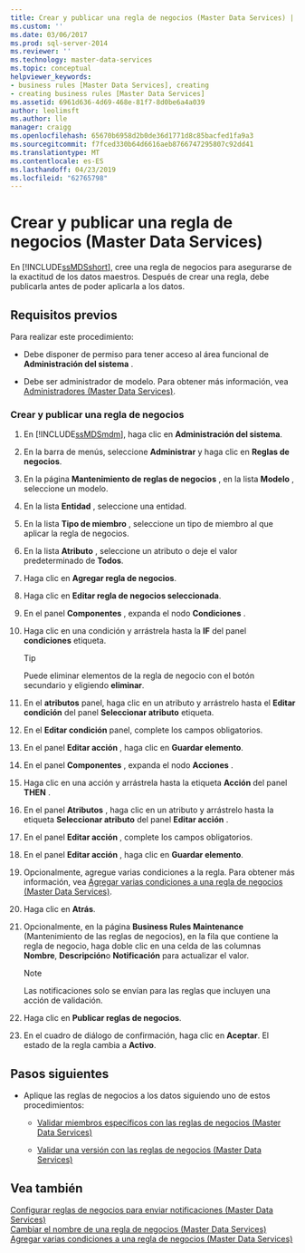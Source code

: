 ```yaml
---
title: Crear y publicar una regla de negocios (Master Data Services) | Microsoft Docs
ms.custom: ''
ms.date: 03/06/2017
ms.prod: sql-server-2014
ms.reviewer: ''
ms.technology: master-data-services
ms.topic: conceptual
helpviewer_keywords:
- business rules [Master Data Services], creating
- creating business rules [Master Data Services]
ms.assetid: 6961d636-4d69-468e-81f7-8d0be6a4a039
author: leolimsft
ms.author: lle
manager: craigg
ms.openlocfilehash: 65670b6958d2b0de36d1771d8c85bacfed1fa9a3
ms.sourcegitcommit: f7fced330b64d6616aeb8766747295807c92dd41
ms.translationtype: MT
ms.contentlocale: es-ES
ms.lasthandoff: 04/23/2019
ms.locfileid: "62765798"
---
```

# <a name="create-and-publish-a-business-rule-master-data-services"></a>Crear y publicar una regla de negocios (Master Data Services)
  En [!INCLUDE[ssMDSshort](../includes/ssmdsshort-md.md)], cree una regla de negocios para asegurarse de la exactitud de los datos maestros. Después de crear una regla, debe publicarla antes de poder aplicarla a los datos.  
  
## <a name="prerequisites"></a>Requisitos previos  
 Para realizar este procedimiento:  
  
-   Debe disponer de permiso para tener acceso al área funcional de **Administración del sistema** .  
  
-   Debe ser administrador de modelo. Para obtener más información, vea [Administradores &#40;Master Data Services&#41;](administrators-master-data-services.md).  
  
### <a name="to-create-and-publish-a-business-rule"></a>Crear y publicar una regla de negocios  
  
1.  En [!INCLUDE[ssMDSmdm](../includes/ssmdsmdm-md.md)], haga clic en **Administración del sistema**.  
  
2.  En la barra de menús, seleccione **Administrar** y haga clic en **Reglas de negocios**.  
  
3.  En la página **Mantenimiento de reglas de negocios** , en la lista **Modelo** , seleccione un modelo.  
  
4.  En la lista **Entidad** , seleccione una entidad.  
  
5.  En la lista **Tipo de miembro** , seleccione un tipo de miembro al que aplicar la regla de negocios.  
  
6.  En la lista **Atributo** , seleccione un atributo o deje el valor predeterminado de **Todos**.  
  
7.  Haga clic en **Agregar regla de negocios**.  
  
8.  Haga clic en **Editar regla de negocios seleccionada**.  
  
9. En el panel **Componentes** , expanda el nodo **Condiciones** .  
  
10. Haga clic en una condición y arrástrela hasta la **IF** del panel **condiciones** etiqueta.  
  
    > [!TIP]  
    >  Puede eliminar elementos de la regla de negocio con el botón secundario y eligiendo **eliminar**.  
  
11. En el **atributos** panel, haga clic en un atributo y arrástrelo hasta el **Editar condición** del panel **Seleccionar atributo** etiqueta.  
  
12. En el **Editar condición** panel, complete los campos obligatorios.  
  
13. En el panel **Editar acción** , haga clic en **Guardar elemento**.  
  
14. En el panel **Componentes** , expanda el nodo **Acciones** .  
  
15. Haga clic en una acción y arrástrela hasta la etiqueta **Acción** del panel **THEN** .  
  
16. En el panel **Atributos** , haga clic en un atributo y arrástrelo hasta la etiqueta **Seleccionar atributo** del panel **Editar acción** .  
  
17. En el panel **Editar acción** , complete los campos obligatorios.  
  
18. En el panel **Editar acción** , haga clic en **Guardar elemento**.  
  
19. Opcionalmente, agregue varias condiciones a la regla. Para obtener más información, vea [Agregar varias condiciones a una regla de negocios &#40;Master Data Services&#41;](../../2014/master-data-services/add-multiple-conditions-to-a-business-rule-master-data-services.md).  
  
20. Haga clic en **Atrás**.  
  
21. Opcionalmente, en la página **Business Rules Maintenance** (Mantenimiento de las reglas de negocios), en la fila que contiene la regla de negocio, haga doble clic en una celda de las columnas **Nombre**, **Descripción**o **Notificación** para actualizar el valor.  
  
    > [!NOTE]  
    >  Las notificaciones solo se envían para las reglas que incluyen una acción de validación.  
  
22. Haga clic en **Publicar reglas de negocios**.  
  
23. En el cuadro de diálogo de confirmación, haga clic en **Aceptar**. El estado de la regla cambia a **Activo**.  
  
## <a name="next-steps"></a>Pasos siguientes  
  
-   Aplique las reglas de negocios a los datos siguiendo uno de estos procedimientos:  
  
    -   [Validar miembros específicos con las reglas de negocios &#40;Master Data Services&#41;](../../2014/master-data-services/validate-specific-members-against-business-rules-master-data-services.md)  
  
    -   [Validar una versión con las reglas de negocios &#40;Master Data Services&#41;](../../2014/master-data-services/validate-a-version-against-business-rules-master-data-services.md)  
  
## <a name="see-also"></a>Vea también  
 [Configurar reglas de negocios para enviar notificaciones &#40;Master Data Services&#41;](../../2014/master-data-services/configure-business-rules-to-send-notifications-master-data-services.md)   
 [Cambiar el nombre de una regla de negocios &#40;Master Data Services&#41;](../../2014/master-data-services/change-a-business-rule-name-master-data-services.md)   
 [Agregar varias condiciones a una regla de negocios &#40;Master Data Services&#41;](../../2014/master-data-services/add-multiple-conditions-to-a-business-rule-master-data-services.md)  
  
  
